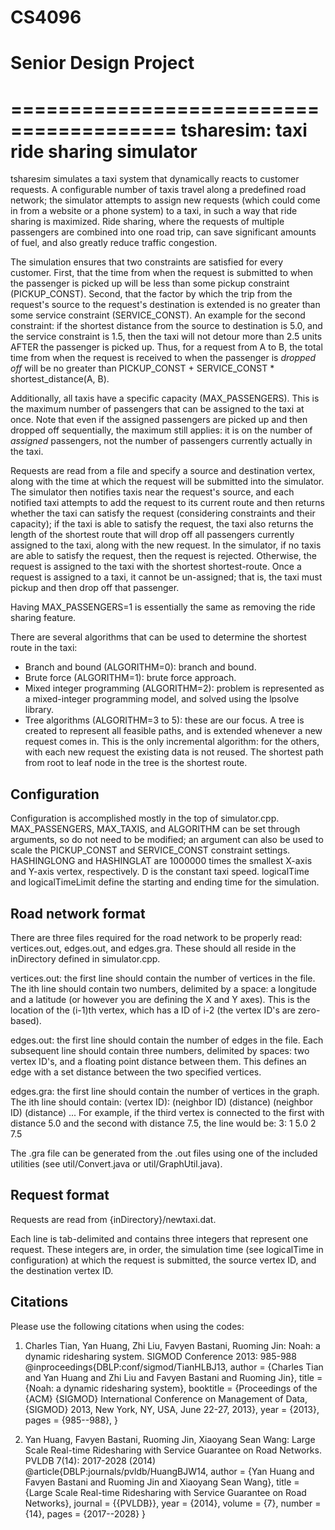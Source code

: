 # CS4096
# Senior Design Project



========================================
tsharesim: taxi ride sharing simulator
========================================

tsharesim simulates a taxi system that dynamically reacts to customer requests. A configurable number of taxis travel along a predefined road network; the simulator attempts to assign new requests (which could come in from a website or a phone system) to a taxi, in such a way that ride sharing is maximized. Ride sharing, where the requests of multiple passengers are combined into one road trip, can save significant amounts of fuel, and also greatly reduce traffic congestion.

The simulation ensures that two constraints are satisfied for every customer. First, that the time from when the request is submitted to when the passenger is picked up will be less than some pickup constraint (PICKUP_CONST). Second, that the factor by which the trip from the request's source to the request's destination is extended is no greater than some service constraint (SERVICE_CONST). An example for the second constraint: if the shortest distance from the source to destination is 5.0, and the service constraint is 1.5, then the taxi will not detour more than 2.5 units AFTER the passenger is picked up. Thus, for a request from A to B, the total time from when the request is received to when the passenger is _dropped off_ will be no greater than PICKUP_CONST + SERVICE_CONST * shortest_distance(A, B).

Additionally, all taxis have a specific capacity (MAX_PASSENGERS). This is the maximum number of passengers that can be assigned to the taxi at once. Note that even if the assigned passengers are picked up and then dropped off sequentially, the maximum still applies: it is on the number of _assigned_ passengers, not the number of passengers currently actually in the taxi.

Requests are read from a file and specify a source and destination vertex, along with the time at which the request will be submitted into the simulator. The simulator then notifies taxis near the request's source, and each notified taxi attempts to add the request to its current route and then returns whether the taxi can satisfy the request (considering constraints and their capacity); if the taxi is able to satisfy the request, the taxi also returns the length of the shortest route that will drop off all passengers currently assigned to the taxi, along with the new request. In the simulator, if no taxis are able to satisfy the request, then the request is rejected. Otherwise, the request is assigned to the taxi with the shortest shortest-route. Once a request is assigned to a taxi, it cannot be un-assigned; that is, the taxi must pickup and then drop off that passenger.

Having MAX_PASSENGERS=1 is essentially the same as removing the ride sharing feature.

There are several algorithms that can be used to determine the shortest route in the taxi:

- Branch and bound (ALGORITHM=0): branch and bound.
- Brute force (ALGORITHM=1): brute force approach.
- Mixed integer programming (ALGORITHM=2): problem is represented as a mixed-integer programming model, and solved using the lpsolve library.
- Tree algorithms (ALGORITHM=3 to 5): these are our focus. A tree is created to represent all feasible paths, and is extended whenever a new request comes in. This is the only incremental algorithm: for the others, with each new request the existing data is not reused. The shortest path from root to leaf node in the tree is the shortest route.

Configuration
-------------

Configuration is accomplished mostly in the top of simulator.cpp. MAX_PASSENGERS, MAX_TAXIS, and ALGORITHM can be set through arguments, so do not need to be modified; an argument can also be used to scale the PICKUP_CONST and SERVICE_CONST constraint settings. HASHINGLONG and HASHINGLAT are 1000000 times the smallest X-axis and Y-axis vertex, respectively. D is the constant taxi speed. logicalTime and logicalTimeLimit define the starting and ending time for the simulation.

Road network format
-------------------

There are three files required for the road network to be properly read: vertices.out, edges.out, and edges.gra. These should all reside in the inDirectory defined in simulator.cpp.

vertices.out: the first line should contain the number of vertices in the file. The ith line should contain two numbers, delimited by a space: a longitude and a latitude (or however you are defining the X and Y axes). This is the location of the (i-1)th vertex, which has a ID of i-2 (the vertex ID's are zero-based).

edges.out: the first line should contain the number of edges in the file. Each subsequent line should contain three numbers, delimited by spaces: two vertex ID's, and a floating point distance between them. This defines an edge with a set distance between the two specified vertices.

edges.gra: the first line should contain the number of vertices in the graph. The ith line should contain:
	(vertex ID): (neighbor ID) (distance) (neighbor ID) (distance) ...
	For example, if the third vertex is connected to the first with distance 5.0 and the second with distance 7.5, the line would be:
	3: 1 5.0 2 7.5

The .gra file can be generated from the .out files using one of the included utilities (see util/Convert.java or util/GraphUtil.java).

Request format
--------------

Requests are read from {inDirectory}/newtaxi.dat.

Each line is tab-delimited and contains three integers that represent one request. These integers are, in order, the simulation time (see logicalTime in configuration) at which the request is submitted, the source vertex ID, and the destination vertex ID.

Citations
---------

Please use the following citations when using the codes:

1. Charles Tian, Yan Huang, Zhi Liu, Favyen Bastani, Ruoming Jin: Noah: a dynamic ridesharing system. SIGMOD Conference 2013: 985-988
@inproceedings{DBLP:conf/sigmod/TianHLBJ13,
  author    = {Charles Tian and
               Yan Huang and
               Zhi Liu and
               Favyen Bastani and
               Ruoming Jin},
  title     = {Noah: a dynamic ridesharing system},
  booktitle = {Proceedings of the {ACM} {SIGMOD} International Conference on Management
               of Data, {SIGMOD} 2013, New York, NY, USA, June 22-27, 2013},
  year      = {2013},
  pages     = {985--988},
}

2. Yan Huang, Favyen Bastani, Ruoming Jin, Xiaoyang Sean Wang: Large Scale Real-time Ridesharing with Service Guarantee on Road Networks. PVLDB 7(14): 2017-2028 (2014)
@article{DBLP:journals/pvldb/HuangBJW14,
  author    = {Yan Huang and
               Favyen Bastani and
               Ruoming Jin and
               Xiaoyang Sean Wang},
  title     = {Large Scale Real-time Ridesharing with Service Guarantee on Road Networks},
  journal   = {{PVLDB}},
  year      = {2014},
  volume    = {7},
  number    = {14},
  pages     = {2017--2028}
}
